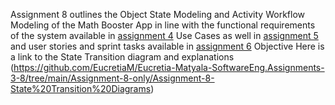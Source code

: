 Assignment 8 outlines the Object State Modeling and Activity Workflow Modeling of the Math Booster App in line with the functional requirements of the system available in [assignment 4](https://github.com/EucretiaM/EucretiaM-Matyala-Assignment-4)
Use Cases as well in [assignment 5](https://github.com/EucretiaM/EucretiaM-Matyala-Assignment-5)
and user stories and sprint tasks available in [assignment 6](https://github.com/EucretiaM/EucretiaM-Matyala-Assignment-6)
Objective
Here is a link to the State Transition diagram and explanations
(https://github.com/EucretiaM/Eucretia-Matyala-SoftwareEng.Assignments-3-8/tree/main/Assignment-8-only/Assignment-8-State%20Transition%20Diagrams)
